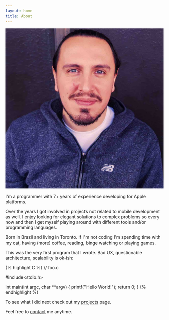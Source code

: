 ```yaml
---
layout: home
title: About
---
```


![That's me](/assets/me.jpg#avatar-home)

I'm a programmer with 7+ years of experience developing for Apple platforms.

Over the years I got involved in projects not related to mobile development as well. I enjoy looking for elegant solutions to complex problems so every now and then I get myself playing around with different tools and/or programming languages.

Born in Brazil and living in Toronto. If I'm not coding I'm spending time with my cat, having (more) coffee, reading, binge watching or playing games.

This was the very first program that I wrote. Bad UX, questionable architecture, scalability is ok-ish:

{% highlight C %}
// foo.c

#include<stdio.h>

int main(int argc, char **argv) {
    printf("Hello World!");
    return 0;
}
{% endhighlight %}

To see what I did next check out my [projects](/projects) page.

Feel free to [contact](/contact) me anytime.